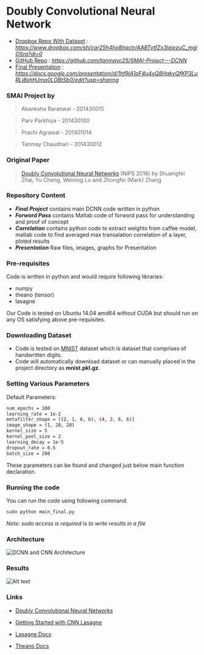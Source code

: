 # Doubly Convolutional Neural Network

- [Dropbox Repo With Dataset] : *https://www.dropbox.com/sh/car25h4ho8hqctr/AABTvtfZx3laiezuC_mgjOSra?dl=0*
- [GitHub Repo] : *https://github.com/tanmayc25/SMAI-Project---DCNN*
- [Final Presentation] : *https://docs.google.com/presentation/d/1hf9jA1oF4u4xQ8HqkvQfKP3LuRLj8shHJmq0LOBtSb0/edit?usp=sharing*

### SMAI Project by
>  Akanksha Baranwal - 201430015

> Parv Parkhiya - 201430100

> Prachi Agrawal - 201401014

> Tanmay Chaudhari - 201430012

### Original Paper
> [Doubly Convolutional Neural Networks] (NIPS 2016) by Shuangfei Zhai, Yu Cheng, Weining Lu and Zhongfei (Mark) Zhang

### Repository Content

- ***Final Project*** contains main DCNN code written in python
- ***Forword Pass*** contains Matlab code of forword pass for understanding and proof of concept
- ***Correlation*** contains python code to extract weights from caffee model, matlab code to find averaged max transalation correlation of a layer, ploted results  
- ***Presentation*** Raw files, images, graphs for Presentation

### Pre-requisites
Code is written in python and would require following libraries:

- numpy
- theano (tensor)
- lasagne

Our Code is tested on Ubuntu 14.04 amd64 without CUDA but should run on any OS satisfying above pre-requisites.
### Downloading Dataset
- Code is tested on [MNIST] dataset which is dataset that comprises of handwritten digits.
- Code will automatically download dataset or can manually placed in the project directory as **mnist.pkl.gz**. 

### Setting Various Parameters

Default Parameters:
```sh    
num_epochs = 100
learning_rate = 1e-2 
metafilter_shape = [(2, 1, 6, 6), (4, 2, 6, 6)]
image_shape = (1, 28, 28)
kernel_size = 5
kernel_pool_size = 2
learning_decay = 1e-5
dropout_rate = 0.5
batch_size = 200
```
These parameters can be found and changed just below main function declaration.

### Running the code

You can run the code using following command.

```sh
sudo python main_final.py
```
*Note: sudo access is required is to write results in a file*

### Architecture
![DCNN and CNN Architecture](http://i.imgur.com/ZLaaimu.png "Architecture")

### Results


![Alt text](http://www.arbormaxtree.com/wp-content/uploads/2014/10/Raleigh-Tree-Removal-1024x884.jpg "Optional title")


### Links

- [Doubly Convolutional Neural Networks]

- [Getting Started with CNN Lasagne]

- [Lasagne Docs] 

- [Theano Docs]



[Doubly Convolutional Neural Networks]: <https://papers.nips.cc/paper/6340-doubly-convolutional-neural-networks.pdf>
[MNIST]: <http://yann.lecun.com/exdb/mnist/>
[Getting Started with CNN Lasagne]: <http://luizgh.github.io/libraries/2015/12/08/getting-started-with-lasagne/>
[Lasagne Docs]: <https://lasagne.readthedocs.io/en/latest/>
[Theano Docs]: <http://deeplearning.net/software/theano/library/index.html>
[GitHub Repo]: <https://github.com/tanmayc25/SMAI-Project---DCNN>
[Final Presentation]: <https://docs.google.com/presentation/d/1hf9jA1oF4u4xQ8HqkvQfKP3LuRLj8shHJmq0LOBtSb0/edit?usp=sharing>
[Dropbox Repo With Dataset]: <https://www.dropbox.com/sh/car25h4ho8hqctr/AABTvtfZx3laiezuC_mgjOSra?dl=0>
